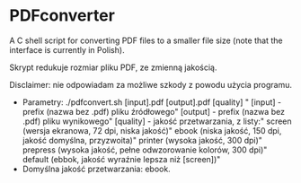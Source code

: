 # PDFconverter

A C shell script for converting PDF files to a smaller file size (note that the interface is currently in Polish).
 
Skrypt redukuje rozmiar pliku PDF, ze zmienną jakością.

Disclaimer: nie odpowiadam za możliwe szkody z powodu użycia programu.

 * Parametry: ./pdfconvert.sh [input].pdf [output].pdf [quality] "
   [input] - prefix (nazwa bez .pdf) pliku źródłowego"
   [output] - prefix (nazwa bez .pdf) pliku wynikowego"
   [quality] - jakość przetwarzania, z listy:"
     screen   (wersja ekranowa, 72 dpi, niska jakość)"
     ebook    (niska jakość, 150 dpi, jakość domyślna, przyzwoita)"
     printer  (wysoka jakość, 300 dpi)"
     prepress (wysoka jakość, pełne odwzorowanie kolorów, 300 dpi)"
     default  (ebbok, jakość wyraźnie lepsza niż [screen])"
 * Domyślna jakość przetwarzania: ebook.   

